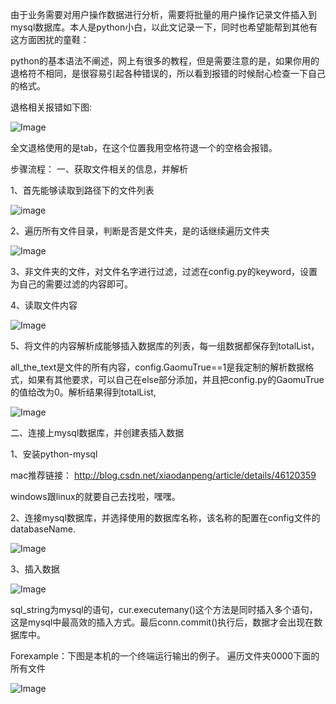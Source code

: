 由于业务需要对用户操作数据进行分析，需要将批量的用户操作记录文件插入到mysql数据库。本人是python小白，以此文记录一下，同时也希望能帮到其他有这方面困扰的童鞋：

python的基本语法不阐述，网上有很多的教程，但是需要注意的是，如果你用的退格符不相同，是很容易引起各种错误的，所以看到报错的时候耐心检查一下自己的格式。

退格相关报错如下图:

![Image](https://github.com/zhuangchuming/python_-Traverse_file/row/master/imgs/1.jpg)

全文退格使用的是tab，在这个位置我用空格符退一个的空格会报错。

步骤流程：
一、获取文件相关的信息，并解析

1、首先能够读取到路径下的文件列表

![image](https://github.com/zhuangchuming/python_-Traverse_file/row/master/imgs/2.jpg)

2、遍历所有文件目录，判断是否是文件夹，是的话继续遍历文件夹

![Image](https://github.com/zhuangchuming/python_-Traverse_file/row/master/imgs/3.jpg)

3、非文件夹的文件，对文件名字进行过滤，过滤在config.py的keyword，设置为自己的需要过滤的内容即可。

4、读取文件内容

![Image](https://github.com/zhuangchuming/python_-Traverse_file/row/master/imgs/4.jpg)

5、将文件的内容解析成能够插入数据库的列表，每一组数据都保存到totalList，

all_the_text是文件的所有内容，config.GaomuTrue==1是我定制的解析数据格式，如果有其他要求，可以自己在else部分添加，并且把config.py的GaomuTrue的值给改为0。解析结果得到totalList,

![Image](https://github.com/zhuangchuming/python_-Traverse_file/row/master/imgs/5.jpg)

二、连接上mysql数据库，并创建表插入数据

1、安装python-mysql

mac推荐链接：
http://blog.csdn.net/xiaodanpeng/article/details/46120359

windows跟linux的就要自己去找啦，嘿嘿。

2、连接mysql数据库，并选择使用的数据库名称，该名称的配置在config文件的databaseName.

![Image](https://github.com/zhuangchuming/python_-Traverse_file/row/master/imgs/6.jpg)

3、插入数据

![Image](https://github.com/zhuangchuming/python_-Traverse_file/row/master/imgs/7.jpg)

sql_string为mysql的语句，cur.executemany()这个方法是同时插入多个语句，这是mysql中最高效的插入方式。最后conn.commit()执行后，数据才会出现在数据库中。

Forexample：下图是本机的一个终端运行输出的例子。
遍历文件夹0000下面的所有文件

![Image](https://github.com/zhuangchuming/python_-Traverse_file/row/master/imgs/8.jpg)

